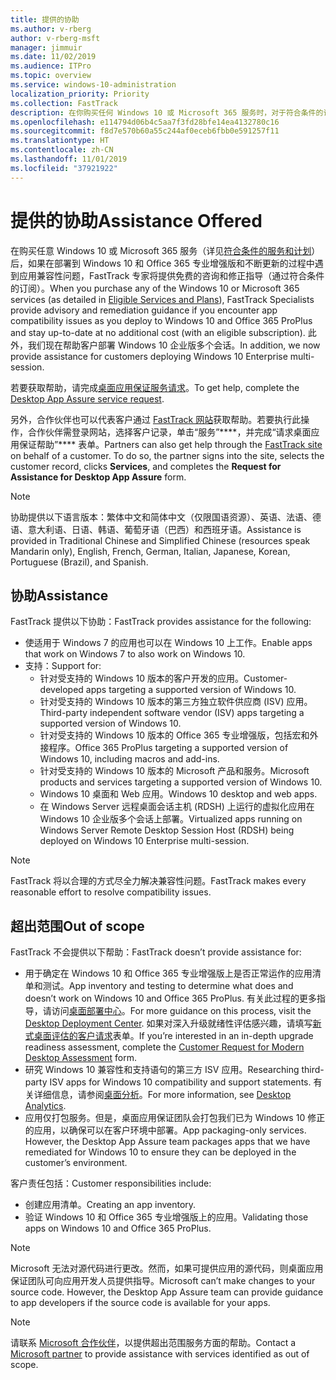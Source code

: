 ```yaml
---
title: 提供的协助
ms.author: v-rberg
author: v-rberg-msft
manager: jimmuir
ms.date: 11/02/2019
ms.audience: ITPro
ms.topic: overview
ms.service: windows-10-administration
localization_priority: Priority
ms.collection: FastTrack
description: 在你购买任何 Windows 10 或 Microsoft 365 服务时，对于符合条件的订阅，FastTrack 专家将免费提供咨询和修正指南来支持客户部署到 Windows 10 和 Office 365 专业增强版并保持最新状态。
ms.openlocfilehash: e114794d06b4c5aa7f3fd28bfe14ea4132780c16
ms.sourcegitcommit: f8d7e570b60a55c244af0eceb6fbb0e591257f11
ms.translationtype: HT
ms.contentlocale: zh-CN
ms.lasthandoff: 11/01/2019
ms.locfileid: "37921922"
---
```

# <a name="assistance-offered"></a><span data-ttu-id="f7a9d-103">提供的协助</span><span class="sxs-lookup"><span data-stu-id="f7a9d-103">Assistance Offered</span></span>  

<span data-ttu-id="f7a9d-104">在购买任意 Windows 10 或 Microsoft 365 服务（详见[符合条件的服务和计划](M365-eligible-services-and-plans.md)）后，如果在部署到 Windows 10 和 Office 365 专业增强版和不断更新的过程中遇到应用兼容性问题，FastTrack 专家将提供免费的咨询和修正指导（通过符合条件的订阅）。</span><span class="sxs-lookup"><span data-stu-id="f7a9d-104">When you purchase any of the Windows 10 or Microsoft 365 services (as detailed in [Eligible Services and Plans](M365-eligible-services-and-plans.md)), FastTrack Specialists provide advisory and remediation guidance if you encounter app compatibility issues as you deploy to Windows 10 and Office 365 ProPlus and stay up-to-date at no additional cost (with an eligible subscription).</span></span> <span data-ttu-id="f7a9d-105">此外，我们现在帮助客户部署 Windows 10 企业版多个会话。</span><span class="sxs-lookup"><span data-stu-id="f7a9d-105">In addition, we now provide assistance for customers deploying Windows 10 Enterprise multi-session.</span></span>

<span data-ttu-id="f7a9d-106">若要获取帮助，请完成[桌面应用保证服务请求](https://go.microsoft.com/fwlink/?linkid=2022721)。</span><span class="sxs-lookup"><span data-stu-id="f7a9d-106">To get help, complete the [Desktop App Assure service request](https://go.microsoft.com/fwlink/?linkid=2022721).</span></span>

<span data-ttu-id="f7a9d-p102">另外，合作伙伴也可以代表客户通过 [FastTrack 网站](https://go.microsoft.com/fwlink/?linkid=780698)获取帮助。若要执行此操作，合作伙伴需登录网站，选择客户记录，单击“服务”\*\*\*\*，并完成“请求桌面应用保证帮助”\*\*\*\* 表单。</span><span class="sxs-lookup"><span data-stu-id="f7a9d-p102">Partners can also get help through the [FastTrack site](https://go.microsoft.com/fwlink/?linkid=780698) on behalf of a customer. To do so, the partner signs into the site, selects the customer record, clicks **Services**, and completes the **Request for Assistance for Desktop App Assure** form.</span></span>

> [!NOTE]
> <span data-ttu-id="f7a9d-109">协助提供以下语言版本：繁体中文和简体中文（仅限国语资源）、英语、法语、德语、意大利语、日语、韩语、葡萄牙语（巴西）和西班牙语。</span><span class="sxs-lookup"><span data-stu-id="f7a9d-109">Assistance is provided in Traditional Chinese and Simplified Chinese (resources speak Mandarin only), English, French, German, Italian, Japanese, Korean, Portuguese (Brazil), and Spanish.</span></span> 

## <a name="assistance"></a><span data-ttu-id="f7a9d-110">协助</span><span class="sxs-lookup"><span data-stu-id="f7a9d-110">Assistance</span></span>

<span data-ttu-id="f7a9d-111">FastTrack 提供以下协助：</span><span class="sxs-lookup"><span data-stu-id="f7a9d-111">FastTrack provides assistance for the following:</span></span>
- <span data-ttu-id="f7a9d-112">使适用于 Windows 7 的应用也可以在 Windows 10 上工作。</span><span class="sxs-lookup"><span data-stu-id="f7a9d-112">Enable apps that work on Windows 7 to also work on Windows 10.</span></span>
- <span data-ttu-id="f7a9d-113">支持：</span><span class="sxs-lookup"><span data-stu-id="f7a9d-113">Support for:</span></span>
    - <span data-ttu-id="f7a9d-114">针对受支持的 Windows 10 版本的客户开发的应用。</span><span class="sxs-lookup"><span data-stu-id="f7a9d-114">Customer-developed apps targeting a supported version of Windows 10.</span></span>
    - <span data-ttu-id="f7a9d-115">针对受支持的 Windows 10 版本的第三方独立软件供应商 (ISV) 应用。</span><span class="sxs-lookup"><span data-stu-id="f7a9d-115">Third-party independent software vendor (ISV) apps targeting a supported version of Windows 10.</span></span>
    - <span data-ttu-id="f7a9d-116">针对受支持的 Windows 10 版本的 Office 365 专业增强版，包括宏和外接程序。</span><span class="sxs-lookup"><span data-stu-id="f7a9d-116">Office 365 ProPlus targeting a supported version of Windows 10, including macros and add-ins.</span></span>
    - <span data-ttu-id="f7a9d-117">针对受支持的 Windows 10 版本的 Microsoft 产品和服务。</span><span class="sxs-lookup"><span data-stu-id="f7a9d-117">Microsoft products and services targeting a supported version of Windows 10.</span></span>
    - <span data-ttu-id="f7a9d-118">Windows 10 桌面和 Web 应用。</span><span class="sxs-lookup"><span data-stu-id="f7a9d-118">Windows 10 desktop and web apps.</span></span>
    - <span data-ttu-id="f7a9d-119">在 Windows Server 远程桌面会话主机 (RDSH) 上运行的虚拟化应用在 Windows 10 企业版多个会话上部署。</span><span class="sxs-lookup"><span data-stu-id="f7a9d-119">Virtualized apps running on Windows Server Remote Desktop Session Host (RDSH) being deployed on Windows 10 Enterprise multi-session.</span></span>

> [!NOTE]
> <span data-ttu-id="f7a9d-120">FastTrack 将以合理的方式尽全力解决兼容性问题。</span><span class="sxs-lookup"><span data-stu-id="f7a9d-120">FastTrack makes every reasonable effort to resolve compatibility issues.</span></span> 

## <a name="out-of-scope"></a><span data-ttu-id="f7a9d-121">超出范围</span><span class="sxs-lookup"><span data-stu-id="f7a9d-121">Out of scope</span></span>

<span data-ttu-id="f7a9d-122">FastTrack 不会提供以下帮助：</span><span class="sxs-lookup"><span data-stu-id="f7a9d-122">FastTrack doesn’t provide assistance for:</span></span>
- <span data-ttu-id="f7a9d-123">用于确定在 Windows 10 和 Office 365 专业增强版上是否正常运作的应用清单和测试。</span><span class="sxs-lookup"><span data-stu-id="f7a9d-123">App inventory and testing to determine what does and doesn’t work on Windows 10 and Office 365 ProPlus.</span></span> <span data-ttu-id="f7a9d-124">有关此过程的更多指导，请访问[桌面部署中心](https://go.microsoft.com/fwlink/?linkid=2080140)。</span><span class="sxs-lookup"><span data-stu-id="f7a9d-124">For more guidance on this process, visit the [Desktop Deployment Center](https://go.microsoft.com/fwlink/?linkid=2080140).</span></span> <span data-ttu-id="f7a9d-125">如果对深入升级就绪性评估感兴趣，请填写[新式桌面评估的客户请求](https://go.microsoft.com/fwlink/?linkid=2053818)表单。</span><span class="sxs-lookup"><span data-stu-id="f7a9d-125">If you’re interested in an in-depth upgrade readiness assessment, complete the [Customer Request for Modern Desktop Assessment](https://go.microsoft.com/fwlink/?linkid=2053818) form.</span></span>
- <span data-ttu-id="f7a9d-126">研究 Windows 10 兼容性和支持语句的第三方 ISV 应用。</span><span class="sxs-lookup"><span data-stu-id="f7a9d-126">Researching third-party ISV apps for Windows 10 compatibility and support statements.</span></span> <span data-ttu-id="f7a9d-127">有关详细信息，请参阅[桌面分析](https://docs.microsoft.com/zh-CN/sccm/desktop-analytics/overview)。</span><span class="sxs-lookup"><span data-stu-id="f7a9d-127">For more information, see [Desktop Analytics](https://docs.microsoft.com/zh-CN/sccm/desktop-analytics/overview).</span></span>
- <span data-ttu-id="f7a9d-p105">应用仅打包服务。但是，桌面应用保证团队会打包我们已为 Windows 10 修正的应用，以确保可以在客户环境中部署。</span><span class="sxs-lookup"><span data-stu-id="f7a9d-p105">App packaging-only services. However, the Desktop App Assure team packages apps that we have remediated for Windows 10 to ensure they can be deployed in the customer’s environment.</span></span>

<span data-ttu-id="f7a9d-130">客户责任包括：</span><span class="sxs-lookup"><span data-stu-id="f7a9d-130">Customer responsibilities include:</span></span>
- <span data-ttu-id="f7a9d-131">创建应用清单。</span><span class="sxs-lookup"><span data-stu-id="f7a9d-131">Creating an app inventory.</span></span>
- <span data-ttu-id="f7a9d-132">验证 Windows 10 和 Office 365 专业增强版上的应用。</span><span class="sxs-lookup"><span data-stu-id="f7a9d-132">Validating those apps on Windows 10 and Office 365 ProPlus.</span></span>

> [!NOTE]
> <span data-ttu-id="f7a9d-p106">Microsoft 无法对源代码进行更改。然而，如果可提供应用的源代码，则桌面应用保证团队可向应用开发人员提供指导。</span><span class="sxs-lookup"><span data-stu-id="f7a9d-p106">Microsoft can’t make changes to your source code. However, the Desktop App Assure team can provide guidance to app developers if the source code is available for your apps.</span></span>

> [!NOTE]
> <span data-ttu-id="f7a9d-135">请联系 [Microsoft 合作伙伴](https://go.microsoft.com/fwlink/?linkid=2080150)，以提供超出范围服务方面的帮助。</span><span class="sxs-lookup"><span data-stu-id="f7a9d-135">Contact a [Microsoft partner](https://go.microsoft.com/fwlink/?linkid=2080150) to provide assistance with services identified as out of scope.</span></span>
